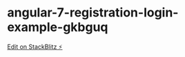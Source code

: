 # angular-7-registration-login-example-gkbguq

[Edit on StackBlitz ⚡️](https://stackblitz.com/edit/angular-7-registration-login-example-gkbguq)